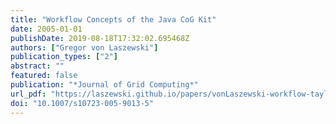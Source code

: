 ```yaml
---
title: "Workflow Concepts of the Java CoG Kit"
date: 2005-01-01
publishDate: 2019-08-18T17:32:02.695468Z
authors: ["Gregor von Laszewski"]
publication_types: ["2"]
abstract: ""
featured: false
publication: "*Journal of Grid Computing*"
url_pdf: "https://laszewski.github.io/papers/vonLaszewski-workflow-taylor-anl.pdf"
doi: "10.1007/s10723-005-9013-5"
---
```


